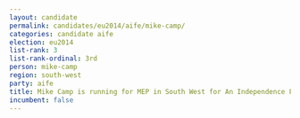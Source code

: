 ```yaml
---
layout: candidate
permalink: candidates/eu2014/aife/mike-camp/
categories: candidate aife
election: eu2014
list-rank: 3
list-rank-ordinal: 3rd
person: mike-camp
region: south-west
party: aife
title: Mike Camp is running for MEP in South West for An Independence From Europe
incumbent: false
---
```

